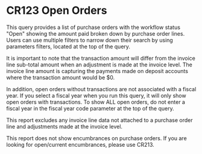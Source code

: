 # CR123 Open Orders

This query provides a list of purchase orders with the workflow status "Open" showing the amount paid broken down by purchase order lines. 
Users can use multiple filters to narrow down their search by using parameters filters, located at the top of the query.

It is important to note that the transaction amount will differ from the invoice line sub-total amount when an adjustment is made at the invoice level. The invoice line amount is capturing the payments made on deposit accounts where the transaction amount would be $0. 

In addition, open orders without transactions are not associated with a fiscal year. If you select a fiscal year when you run
this query, it will only show open orders with transactions. To show ALL open orders, do not enter a fiscal year in the fiscal
year code parameter at the top of the query.

This report excludes any invoice line data not attached to a purchase order line and adjustments made at the invoice level.

This report does not show encumbrances on purchase orders. If you are looking for open/current encumbrances, please use CR213. 
